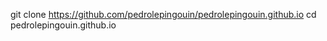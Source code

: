 git clone https://github.com/pedrolepingouin/pedrolepingouin.github.io
cd pedrolepingouin.github.io


